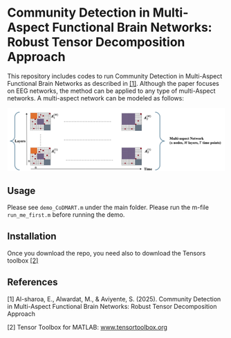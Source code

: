 # Community Detection in Multi-Aspect Functional Brain Networks: Robust Tensor Decomposition Approach

This repository includes codes to run Community Detection in Multi-Aspect Functional Brain Networks as described in [[1]](#1). Although the paper focuses on EEG networks, the method can be applied to any type of multi-Aspect networks. A multi-aspect network can be modeled as follows:

![Multi Aspect Network](Multi_Aspect_Network.png)


## Usage

Please see `demo_CoDMART.m` under the main folder.
Please run the m-file `run_me_first.m` before running the demo.

## Installation

Once you download the repo, you need also to download the Tensors toolbox [[2]](#2)



## References

<a id="1">[1]</a> Al-sharoa, E., Alwardat, M., & Aviyente, S. (2025). Community Detection in Multi-Aspect Functional Brain Networks: Robust Tensor Decomposition Approach

<a id="2">[2]</a> Tensor Toolbox for MATLAB: <a href="https://www.tensortoolbox.org">www.tensortoolbox.org</a>

